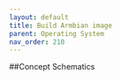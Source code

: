 ```yaml
---
layout: default
title: Build Armbian image
parent: Operating System
nav_order: 210
---
```

##Concept Schematics
